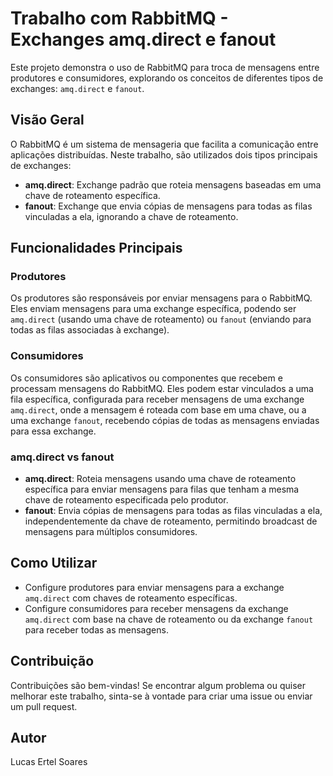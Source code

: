 # Trabalho com RabbitMQ - Exchanges amq.direct e fanout

Este projeto demonstra o uso de RabbitMQ para troca de mensagens entre produtores e consumidores, explorando os conceitos de diferentes tipos de exchanges: `amq.direct` e `fanout`.

## Visão Geral

O RabbitMQ é um sistema de mensageria que facilita a comunicação entre aplicações distribuídas. Neste trabalho, são utilizados dois tipos principais de exchanges:

- **amq.direct**: Exchange padrão que roteia mensagens baseadas em uma chave de roteamento específica.
- **fanout**: Exchange que envia cópias de mensagens para todas as filas vinculadas a ela, ignorando a chave de roteamento.

## Funcionalidades Principais

### Produtores
Os produtores são responsáveis por enviar mensagens para o RabbitMQ. Eles enviam mensagens para uma exchange específica, podendo ser `amq.direct` (usando uma chave de roteamento) ou `fanout` (enviando para todas as filas associadas à exchange).

### Consumidores
Os consumidores são aplicativos ou componentes que recebem e processam mensagens do RabbitMQ. Eles podem estar vinculados a uma fila específica, configurada para receber mensagens de uma exchange `amq.direct`, onde a mensagem é roteada com base em uma chave, ou a uma exchange `fanout`, recebendo cópias de todas as mensagens enviadas para essa exchange.

### amq.direct vs fanout
- **amq.direct**: Roteia mensagens usando uma chave de roteamento específica para enviar mensagens para filas que tenham a mesma chave de roteamento especificada pelo produtor.
- **fanout**: Envia cópias de mensagens para todas as filas vinculadas a ela, independentemente da chave de roteamento, permitindo broadcast de mensagens para múltiplos consumidores.

## Como Utilizar
- Configure produtores para enviar mensagens para a exchange `amq.direct` com chaves de roteamento específicas.
- Configure consumidores para receber mensagens da exchange `amq.direct` com base na chave de roteamento ou da exchange `fanout` para receber todas as mensagens.

## Contribuição
Contribuições são bem-vindas! Se encontrar algum problema ou quiser melhorar este trabalho, sinta-se à vontade para criar uma issue ou enviar um pull request.

## Autor
Lucas Ertel Soares
